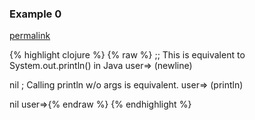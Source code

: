 ### Example 0
[permalink](#example-0)

{% highlight clojure %}
{% raw %}
;; This is equivalent to System.out.println() in Java
user=> (newline)

nil
; Calling println w/o args is equivalent.
user=> (println)

nil
user=>{% endraw %}
{% endhighlight %}


